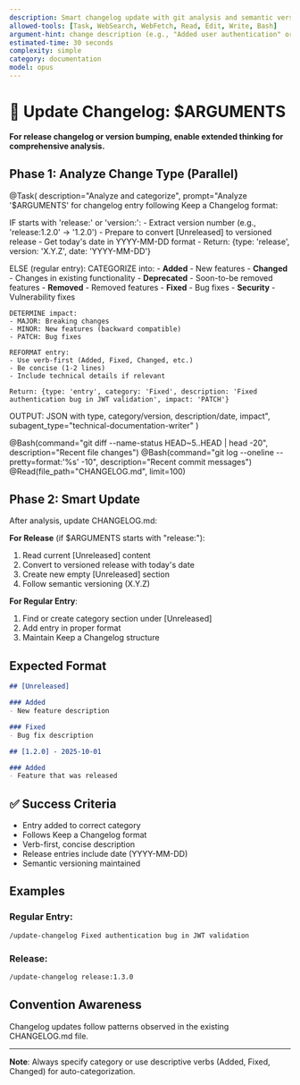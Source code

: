 ```yaml
---
description: Smart changelog update with git analysis and semantic versioning
allowed-tools: [Task, WebSearch, WebFetch, Read, Edit, Write, Bash]
argument-hint: change description (e.g., "Added user authentication" or "release:1.2.0")
estimated-time: 30 seconds
complexity: simple
category: documentation
model: opus
---
```


# 📝 Update Changelog: $ARGUMENTS

**For release changelog or version bumping, enable extended thinking for comprehensive analysis.**

## Phase 1: Analyze Change Type (Parallel)

@Task(
  description="Analyze and categorize",
  prompt="Analyze '$ARGUMENTS' for changelog entry following Keep a Changelog format:

  IF starts with 'release:' or 'version:':
    - Extract version number (e.g., 'release:1.2.0' → '1.2.0')
    - Prepare to convert [Unreleased] to versioned release
    - Get today's date in YYYY-MM-DD format
    - Return: {type: 'release', version: 'X.Y.Z', date: 'YYYY-MM-DD'}

  ELSE (regular entry):
    CATEGORIZE into:
    - **Added** - New features
    - **Changed** - Changes in existing functionality
    - **Deprecated** - Soon-to-be removed features
    - **Removed** - Removed features
    - **Fixed** - Bug fixes
    - **Security** - Vulnerability fixes

    DETERMINE impact:
    - MAJOR: Breaking changes
    - MINOR: New features (backward compatible)
    - PATCH: Bug fixes

    REFORMAT entry:
    - Use verb-first (Added, Fixed, Changed, etc.)
    - Be concise (1-2 lines)
    - Include technical details if relevant

    Return: {type: 'entry', category: 'Fixed', description: 'Fixed authentication bug in JWT validation', impact: 'PATCH'}

  OUTPUT: JSON with type, category/version, description/date, impact",
  subagent_type="technical-documentation-writer"
)

@Bash(command="git diff --name-status HEAD~5..HEAD | head -20", description="Recent file changes")
@Bash(command="git log --oneline --pretty=format:'%s' -10", description="Recent commit messages")
@Read(file_path="CHANGELOG.md", limit=100)

## Phase 2: Smart Update

After analysis, update CHANGELOG.md:

**For Release** (if $ARGUMENTS starts with "release:"):
1. Read current [Unreleased] content
2. Convert to versioned release with today's date
3. Create new empty [Unreleased] section
4. Follow semantic versioning (X.Y.Z)

**For Regular Entry**:
1. Find or create category section under [Unreleased]
2. Add entry in proper format
3. Maintain Keep a Changelog structure

## Expected Format

```markdown
## [Unreleased]

### Added
- New feature description

### Fixed
- Bug fix description

## [1.2.0] - 2025-10-01

### Added
- Feature that was released
```

## ✅ Success Criteria
- Entry added to correct category
- Follows Keep a Changelog format
- Verb-first, concise description
- Release entries include date (YYYY-MM-DD)
- Semantic versioning maintained

## Examples

### Regular Entry:
```bash
/update-changelog Fixed authentication bug in JWT validation
```

### Release:
```bash
/update-changelog release:1.3.0
```

## Convention Awareness

Changelog updates follow patterns observed in the existing CHANGELOG.md file.

---

**Note**: Always specify category or use descriptive verbs (Added, Fixed, Changed) for auto-categorization.